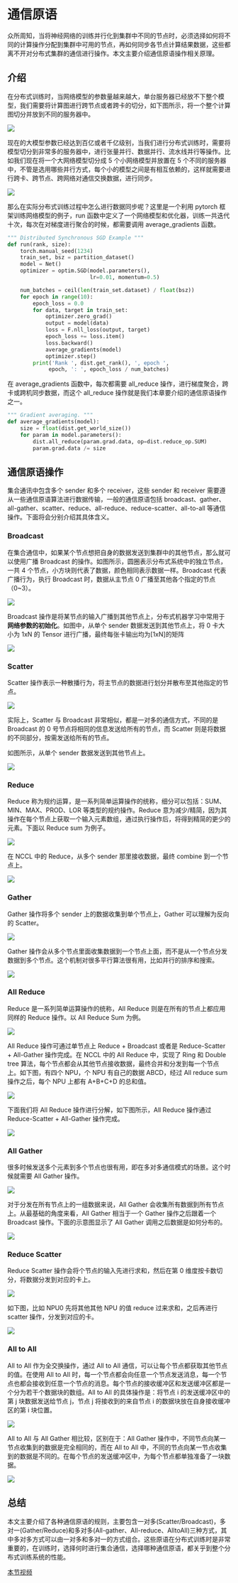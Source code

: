 # 通信原语

众所周知，当将神经网络的训练并行化到集群中不同的节点时，必须选择如何将不同的计算操作分配到集群中可用的节点，再如何同步各节点计算结果数据，这些都离不开对分布式集群的通信进行操作。本文主要介绍通信原语操作相关原理。

## 介绍

在分布式训练时，当网络模型的参数量越来越大，单台服务器已经放不下整个模型，我们需要将计算图进行跨节点或者跨卡的切分，如下图所示，将一个整个计算图切分并放到不同的服务器中。

![](./images/18primitive.png)

现在的大模型参数已经达到百亿或者千亿级别，当我们进行分布式训练时，需要将模型切分到非常多的服务器中，进行张量并行、数据并行、流水线并行等操作。比如我们现在将一个大网络模型切分成 5 个小网络模型并放置在 5 个不同的服务器中，不管是选用哪些并行方式，每个小的模型之间是有相互依赖的，这样就需要进行跨卡、跨节点、跨网络对通信交换数据，进行同步。

![](./images/19primitive.png)

那么在实际分布式训练过程中怎么进行数据同步呢？这里是一个利用 pytorch 框架训练网络模型的例子，run 函数中定义了一个网络模型和优化器，训练一共迭代十次，每次在对梯度进行聚合的时候，都需要调用 average_gradients 函数。

```python
""" Distributed Synchronous SGD Example """
def run(rank, size):
    torch.manual_seed(1234)
    train_set, bsz = partition_dataset()
    model = Net()
    optimizer = optim.SGD(model.parameters(),
    					  lr=0.01, momentum=0.5)

    num_batches = ceil(len(train_set.dataset) / float(bsz))
    for epoch in range(10):
        epoch_loss = 0.0
        for data, target in train_set:
            optimizer.zero_grad()
            output = model(data)
            loss = F.nll_loss(output, target)
            epoch_loss += loss.item()
            loss.backward()
			average_gradients(model)
            optimizer.step()
    	print('Rank ', dist.get_rank(), ', epoch ',
    		 epoch, ': ', epoch_loss / num_batches)
```

在 average_gradients 函数中，每次都需要 all_reduce 操作，进行梯度聚合，跨卡或跨机同步数据，而这个 all_reduce 操作就是我们本章要介绍的通信原语操作之一。

```python
""" Gradient averaging. """
def average_gradients(model):
    size = float(dist.get_world_size())
    for param in model.parameters():
        dist.all_reduce(param.grad.data, op=dist.reduce_op.SUM)
        param.grad.data /= size
```

## 通信原语操作

集合通讯中包含多个 sender 和多个 receiver，这些 sender 和 receiver 需要遵从一些通信原语算法进行数据传输，一般的通信原语包括 broadcast、gather、all-gather、scatter、reduce、all-reduce、reduce-scatter、all-to-all 等通信操作。下面将会分别介绍其具体含义。

### Broadcast

在集合通信中，如果某个节点想把自身的数据发送到集群中的其他节点，那么就可以使用广播 Broadcast 的操作。如图所示，圆圈表示分布式系统中的独立节点，一共 4 个节点，小方块则代表了数据，颜色相同表示数据一样。Broadcast 代表广播行为，执行 Broadcast 时，数据从主节点 0 广播至其他各个指定的节点（0~3）。

![](images/01primitive.png)

Broadcast 操作是将某节点的输入广播到其他节点上，分布式机器学习中常用于**网络参数的初始化**。如图中，从单个 sender 数据发送到其他节点上，将 0 卡大小为 1xN 的 Tensor 进行广播，最终每张卡输出均为[1xN]的矩阵

![](images/02primitive.png)

### Scatter

Scatter 操作表示一种散播行为，将主节点的数据进行划分并散布至其他指定的节点。

![](images/03primitive.png)

实际上，Scatter 与 Broadcast 非常相似，都是一对多的通信方式，不同的是 Broadcast 的 0 号节点将相同的信息发送给所有的节点，而 Scatter 则是将数据的不同部分，按需发送给所有的节点。

如图所示，从单个 sender 数据发送到其他节点上。

![](images/04primitive.png)

### Reduce

Reduce 称为规约运算，是一系列简单运算操作的统称，细分可以包括：SUM、MIN、MAX、PROD、LOR 等类型的规约操作。Reduce 意为减少/精简，因为其操作在每个节点上获取一个输入元素数组，通过执行操作后，将得到精简的更少的元素。下面以 Reduce sum 为例子。

![](images/05primitive.png)

在 NCCL 中的 Reduce，从多个 sender 那里接收数据，最终 combine 到一个节点上。

![](images/06primitive.png)

### Gather

Gather 操作将多个 sender 上的数据收集到单个节点上，Gather 可以理解为反向的 Scatter。

![](images/09primitive.png)

Gather 操作会从多个节点里面收集数据到一个节点上面，而不是从一个节点分发数据到多个节点。这个机制对很多平行算法很有用，比如并行的排序和搜索。

![](images/10primitive.png)

### All Reduce

Reduce 是一系列简单运算操作的统称，All Reduce 则是在所有的节点上都应用同样的 Reduce 操作。以 All Reduce Sum 为例。

![](images/07primitive.png)

All Reduce 操作可通过单节点上 Reduce + Broadcast 或者是 Reduce-Scatter + All-Gather 操作完成。在 NCCL 中的 All Reduce 中，实现了 Ring 和 Double tree 算法，每个节点都会从其他节点接收数据，最终合并和分发到每一个节点上。如下图，有四个 NPU，个 NPU 有自己的数据 ABCD，经过 All reduce sum 操作之后，每个 NPU 上都有 A+B+C+D 的总和值。

![](images/08primitive.png)

下面我们将 All Reduce 操作进行分解，如下图所示，All Reduce 操作通过 Reduce-Scatter + All-Gather 操作完成。

![](./images/17primitive.png)

### All Gather

很多时候发送多个元素到多个节点也很有用，即在多对多通信模式的场景。这个时候就需要 All Gather 操作。

![](images/11primitive.png)

对于分发在所有节点上的一组数据来说，All Gather 会收集所有数据到所有节点上。从最基础的角度来看，All Gather 相当于一个 Gather 操作之后跟着一个 Broadcast 操作。下面的示意图显示了 All Gather 调用之后数据是如何分布的。

![](images/12primitive.png)

### Reduce Scatter

Reduce Scatter 操作会将个节点的输入先进行求和，然后在第 0 维度按卡数切分，将数据分发到对应的卡上。

![](images/13primitive.png)

如下图，比如 NPU0 先将其他其他 NPU 的值 reduce 过来求和，之后再进行 scatter 操作，分发到对应的卡。

![](images/14primitive.png)

### All to All

All to All 作为全交换操作，通过 All to All 通信，可以让每个节点都获取其他节点的值。在使用 All to All 时，每一个节点都会向任意一个节点发送消息，每一个节点也都会接收到任意一个节点的消息。每个节点的接收缓冲区和发送缓冲区都是一个分为若干个数据块的数组。All to All 的具体操作是：将节点 i 的发送缓冲区中的第 j 块数据发送给节点 j，节点 j 将接收到的来自节点 i 的数据块放在自身接收缓冲区的第 i 块位置。

![](images/15primitive.png)

All to All 与 All Gather 相比较，区别在于：All Gather 操作中，不同节点向某一节点收集到的数据是完全相同的，而在 All to All 中，不同的节点向某一节点收集到的数据是不同的。在每个节点的发送缓冲区中，为每个节点都单独准备了一块数据。

![](images/16primitive.png)

## 总结

本文主要介绍了各种通信原语的规则，主要包含一对多(Scatter/Broadcast)，多对一(Gather/Reduce)和多对多(All-gather、All-reduce、AlltoAll)三种方式，其中多对多方式可以由一对多和多对一的方式组合。这些原语在分布式训练时是非常重要的，在训练时，选择何时进行集合通信，选择哪种通信原语，都关乎到整个分布式训练系统的性能。

[本节视频](https://www.bilibili.com/video/BV1te4y1e7vz/)



